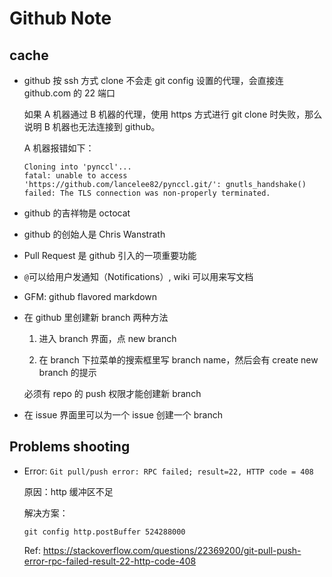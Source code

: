 # Github Note

## cache

* github 按 ssh 方式 clone 不会走 git config 设置的代理，会直接连 github.com 的 22 端口

    如果 A 机器通过 B 机器的代理，使用 https 方式进行 git clone 时失败，那么说明 B 机器也无法连接到 github。

    A 机器报错如下：

    ```
    Cloning into 'pynccl'...
    fatal: unable to access 'https://github.com/lancelee82/pynccl.git/': gnutls_handshake() failed: The TLS connection was non-properly terminated.
    ```

* github 的吉祥物是 octocat

* github 的创始人是 Chris Wanstrath

* Pull Request 是 github 引入的一项重要功能

* `@`可以给用户发通知（Notifications）, wiki 可以用来写文档

* GFM: github flavored markdown

* 在 github 里创建新 branch 两种方法

    1. 进入 branch 界面，点 new branch

    2. 在 branch 下拉菜单的搜索框里写 branch name，然后会有 create new branch 的提示

    必须有 repo 的 push 权限才能创建新 branch

* 在 issue 界面里可以为一个 issue 创建一个 branch

## Problems shooting

* Error: `Git pull/push error: RPC failed; result=22, HTTP code = 408`

    原因：http 缓冲区不足

    解决方案：

    `git config http.postBuffer 524288000`

    Ref: <https://stackoverflow.com/questions/22369200/git-pull-push-error-rpc-failed-result-22-http-code-408>